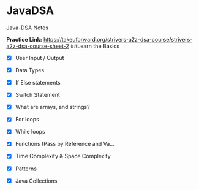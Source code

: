 # JavaDSA
Java-DSA Notes

**Practice Link:** https://takeuforward.org/strivers-a2z-dsa-course/strivers-a2z-dsa-course-sheet-2
##Learn the Basics


- [x] User Input / Output		

- [x] Data Types		

- [x] If Else statements		

- [x] Switch Statement		

- [x] What are arrays, and strings?		

- [x] For loops		

- [x] While loops		

- [x] Functions (Pass by Reference and Va…		

- [x] Time Complexity & Space Complexity

- [x] Patterns

- [x] Java Collections
